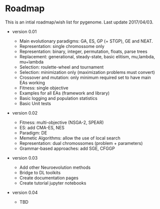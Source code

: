 # Roadmap

This is an intial roadmap/wish list for pygenome.
Last update 2017/04/03.

* version 0.01

  + Main evolutionary paradigms: GA, ES, GP (+ STGP), GE and NEAT.
  + Representation: single chromossome only
  + Representation: binary, integer, permutation, floats, parse trees
  + Replacement: generational, steady-state, basic elitism, mu,lambda, mu+lambda
  + Selection: roulette-wheel and tournament
  + Selection: minimization only (maximization problems must convert)
  + Crossover and mutation: only minimum required set to have main EAs working
  + Fitness: single objective
  + Examples for all EAs (framework and library)
  + Basic logging and population statistics
  + Basic Unit tests

* version 0.02

  + Fitness: multi-objective (NSGA-2, SPEAR)
  + ES: add CMA-ES, NES
  + Paradigm: DE
  + Memetic Algorithms: allow the use of local search
  + Representation: dual chromossomes (problem + parameters)
  + Grammar-based approaches: add SGE, CFGGP

* version 0.03

  + Add other Neuroevolution methods
  + Bridge to DL toolkits
  + Create documentation pages
  + Create tutorial jupyter notebooks

* version 0.04

  + TBD